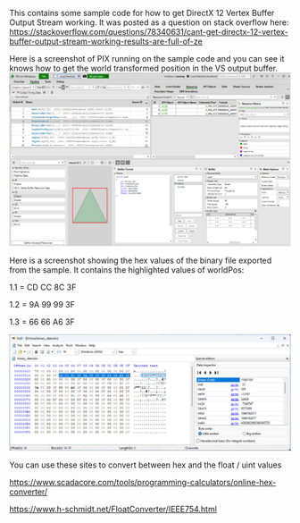This contains some sample code for how to get DirectX 12 Vertex Buffer Output Stream working.
It was posted as a question on stack overflow here: https://stackoverflow.com/questions/78340631/cant-get-directx-12-vertex-buffer-output-stream-working-results-are-full-of-ze

Here is a screenshot of PIX running on the sample code and you can see it knows how to get the world transformed position in the VS output buffer.
![alt text](https://github.com/ryan-de-boer/DirectX12SampleCode/blob/main/DX12_OutputStream_BzTuts4/PixVSOutputShowsCorrectWorldPos.png)

Here is a screenshot showing the hex values of the binary file exported from the sample.
It contains the highlighted values of worldPos:

1.1 = CD CC 8C 3F

1.2 = 9A 99 99 3F

1.3 = 66 66 A6 3F

![alt text](https://github.com/ryan-de-boer/DirectX12SampleCode/blob/main/DX12_OutputStream_BzTuts4/HxDViewOfDataInHex.png)

You can use these sites to convert between hex and the float / uint values

https://www.scadacore.com/tools/programming-calculators/online-hex-converter/

https://www.h-schmidt.net/FloatConverter/IEEE754.html
